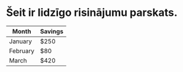 # Šeit ir lidzīgo risinājumu parskats.
| Month    | Savings |
| -------- | ------- |
| January  | $250    |
| February | $80     |
| March    | $420    |
